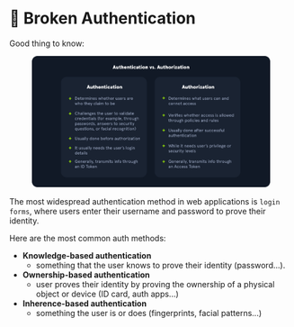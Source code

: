 # 🐫 Broken Authentication

Good thing to know:

<figure><img src="../../../.gitbook/assets/image (9) (1) (1) (1) (1) (1) (1) (1).png" alt=""><figcaption></figcaption></figure>

The most widespread authentication method in web applications is `login forms`, where users enter their username and password to prove their identity.

Here are the most common auth methods:

* **Knowledge-based authentication**
  * something that the user knows to prove their identity (password...).
* **Ownership-based authentication**
  * user proves their identity by proving the ownership of a physical object or device (ID card, auth apps...)
* **Inherence-based authentication**
  * something the user is or does (fingerprints, facial patterns...)
